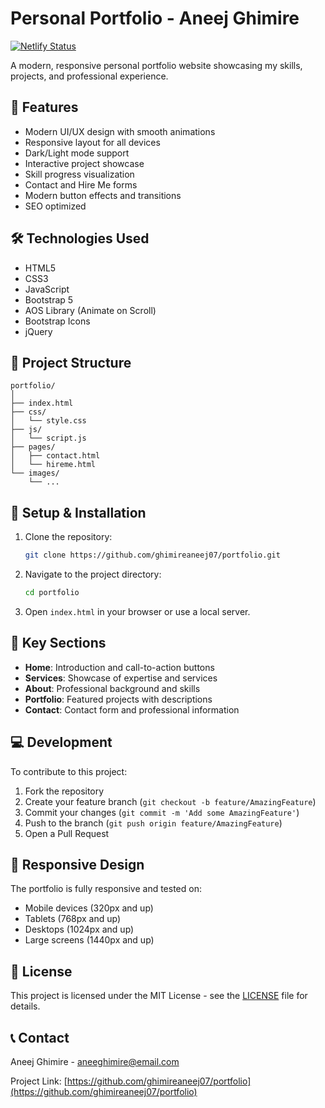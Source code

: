 # Personal Portfolio - Aneej Ghimire

[![Netlify Status](https://api.netlify.com/api/v1/badges/your-site-id/deploy-status)](https://app.netlify.com/sites/aneej-portfolio/deploys)

A modern, responsive personal portfolio website showcasing my skills, projects, and professional experience.

## 🚀 Features

- Modern UI/UX design with smooth animations
- Responsive layout for all devices
- Dark/Light mode support
- Interactive project showcase
- Skill progress visualization
- Contact and Hire Me forms
- Modern button effects and transitions
- SEO optimized

## 🛠️ Technologies Used

- HTML5
- CSS3
- JavaScript
- Bootstrap 5
- AOS Library (Animate on Scroll)
- Bootstrap Icons
- jQuery

## 📂 Project Structure

```
portfolio/
│
├── index.html
├── css/
│   └── style.css
├── js/
│   └── script.js
├── pages/
│   ├── contact.html
│   └── hireme.html
└── images/
    └── ...
```

## 🔧 Setup & Installation

1. Clone the repository:
   ```bash
   git clone https://github.com/ghimireaneej07/portfolio.git
   ```

2. Navigate to the project directory:
   ```bash
   cd portfolio
   ```

3. Open `index.html` in your browser or use a local server.

## 🌟 Key Sections

- **Home**: Introduction and call-to-action buttons
- **Services**: Showcase of expertise and services
- **About**: Professional background and skills
- **Portfolio**: Featured projects with descriptions
- **Contact**: Contact form and professional information

## 💻 Development

To contribute to this project:

1. Fork the repository
2. Create your feature branch (`git checkout -b feature/AmazingFeature`)
3. Commit your changes (`git commit -m 'Add some AmazingFeature'`)
4. Push to the branch (`git push origin feature/AmazingFeature`)
5. Open a Pull Request

## 📱 Responsive Design

The portfolio is fully responsive and tested on:
- Mobile devices (320px and up)
- Tablets (768px and up)
- Desktops (1024px and up)
- Large screens (1440px and up)

## 📄 License

This project is licensed under the MIT License - see the [LICENSE](LICENSE) file for details.

## 📞 Contact

Aneej Ghimire - [aneeghimire@email.com](mailto:aneeghimire@email.com)

Project Link: [https://github.com/ghimireaneej07/portfolio](https://github.com/ghimireaneej07/portfolio) 